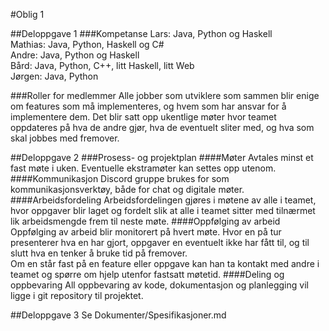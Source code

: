 #Oblig 1

##Deloppgave 1
###Kompetanse
Lars: Java, Python og Haskell  
Mathias: Java, Python, Haskell og C#  
Andre: Java, Python og Haskell  
Bård: Java, Python, C++, litt Haskell, litt Web  
Jørgen: Java, Python

###Roller for medlemmer
Alle jobber som utviklere som sammen blir enige om features som må implementeres, og hvem som har ansvar for å
implementere dem. Det blir satt opp ukentlige møter hvor teamet oppdateres på hva de andre gjør, hva de eventuelt sliter med,
og hva som skal jobbes med fremover.

##Deloppgave 2
###Prosess- og projektplan
####Møter
Avtales minst et fast møte i uken. Eventuelle ekstramøter kan settes opp utenom.
####Kommunikasjon
Discord gruppe brukes for som kommunikasjonsverktøy, både for chat og digitale møter.
####Arbeidsfordeling
Arbeidsfordelingen gjøres i møtene av alle i teamet, hvor oppgaver blir laget og fordelt slik at alle i teamet sitter med
tilnærmet lik arbeidsmengde frem til neste møte.
####Oppfølging av arbeid
Oppfølging av arbeid blir monitorert på hvert møte. Hvor en på tur presenterer hva en har gjort, oppgaver en eventuelt ikke 
har fått til, og til slutt hva en tenker å bruke tid på fremover.  
Om en står fast på en feature eller oppgave kan han ta kontakt med andre i teamet og spørre om hjelp utenfor fastsatt møtetid.
####Deling og oppbevaring
All oppbevaring av kode, dokumentasjon og planlegging vil ligge i git repository til projektet.

##Deloppgave 3
Se Dokumenter/Spesifikasjoner.md




